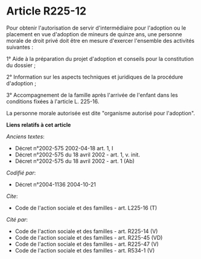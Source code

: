 # Article R225-12

Pour obtenir l'autorisation de servir d'intermédiaire pour l'adoption ou le placement en vue d'adoption de mineurs de quinze
ans, une personne morale de droit privé doit être en mesure d'exercer l'ensemble des activités suivantes :

1° Aide à la préparation du projet d'adoption et conseils pour la constitution du dossier ;

2° Information sur les aspects techniques et juridiques de la procédure d'adoption ;

3° Accompagnement de la famille après l'arrivée de l'enfant dans les conditions fixées à l'article L. 225-16.

La personne morale autorisée est dite "organisme autorisé pour l'adoption".

**Liens relatifs à cet article**

_Anciens textes_:

  - Décret n°2002-575 2002-04-18 art. 1, I
  - Décret n°2002-575 du 18 avril 2002 - art. 1, v. init.
  - Décret n°2002-575 du 18 avril 2002 - art. 1 (Ab)

_Codifié par_:

  - Décret n°2004-1136 2004-10-21

_Cite_:

  - Code de l'action sociale et des familles - art. L225-16 (T)

_Cité par_:

  - Code de l'action sociale et des familles - art. R225-14 (V)
  - Code de l'action sociale et des familles - art. R225-45 (VD)
  - Code de l'action sociale et des familles - art. R225-47 (V)
  - Code de l'action sociale et des familles - art. R534-1 (V)
